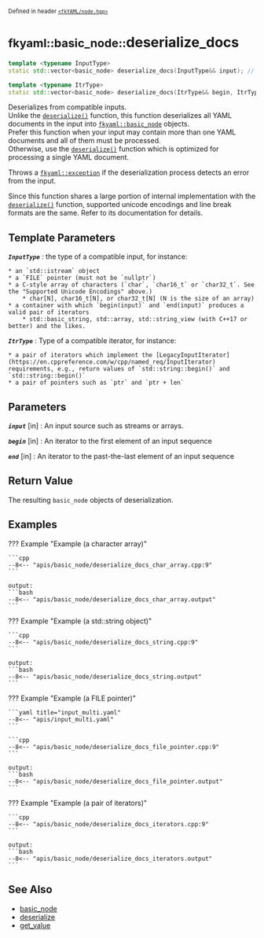 <small>Defined in header [`<fkYAML/node.hpp>`](https://github.com/fktn-k/fkYAML/blob/develop/include/fkYAML/node.hpp)</small>

# <small>fkyaml::basic_node::</small>deserialize_docs

```cpp
template <typename InputType>
static std::vector<basic_node> deserialize_docs(InputType&& input); // (1)

template <typename ItrType>
static std::vector<basic_node> deserialize_docs(ItrType&& begin, ItrType&& end); // (2)
```

Deserializes from compatible inputs.  
Unlike the [`deserialize()`](deserialize.md) function, this function deserializes all YAML documents in the input into [`fkyaml::basic_node`](index.md) objects.  
Prefer this function when your input may contain more than one YAML documents and all of them must be processed.  
Otherwise, use the [`deserialize()`](deserialize.md) function which is optimized for processing a single YAML document.  

Throws a [`fkyaml::exception`](../exception/index.md) if the deserialization process detects an error from the input.  

Since this function shares a large portion of internal implementation with the [`deserialize()`](deserialize.md) function, supported unicode encodings and line break formats are the same. Refer to its documentation for details.

## **Template Parameters**

***`InputType`***
:   the type of a compatible input, for instance:

    * an `std::istream` object
    * a `FILE` pointer (must not be `nullptr`)
    * a C-style array of characters (`char`, `char16_t` or `char32_t`. See the "Supported Unicode Encodings" above.)
        * char[N], char16_t[N], or char32_t[N] (N is the size of an array)
    * a container with which `begin(input)` and `end(input)` produces a valid pair of iterators
        * std::basic_string, std::array, std::string_view (with C++17 or better) and the likes.

***`ItrType`***
:   Type of a compatible iterator, for instance:

    * a pair of iterators which implement the [LegacyInputIterator](https://en.cppreference.com/w/cpp/named_req/InputIterator) requirements, e.g., return values of `std::string::begin()` and `std::string::begin()`
    * a pair of pointers such as `ptr` and `ptr + len`

## **Parameters**

***`input`*** [in]
:   An input source such as streams or arrays.

***`begin`*** [in]
:   An iterator to the first element of an input sequence

***`end`*** [in]
:   An iterator to the past-the-last element of an input sequence

## **Return Value**

The resulting `basic_node` objects of deserialization.

## **Examples**

??? Example "Example (a character array)"

    ```cpp
    --8<-- "apis/basic_node/deserialize_docs_char_array.cpp:9"
    ```

    output:
    ```bash
    --8<-- "apis/basic_node/deserialize_docs_char_array.output"
    ```

??? Example "Example (a std::string object)"

    ```cpp
    --8<-- "apis/basic_node/deserialize_docs_string.cpp:9"
    ```

    output:
    ```bash
    --8<-- "apis/basic_node/deserialize_docs_string.output"
    ```

??? Example "Example (a FILE pointer)"

    ```yaml title="input_multi.yaml"
    --8<-- "apis/input_multi.yaml"
    ```

    ```cpp
    --8<-- "apis/basic_node/deserialize_docs_file_pointer.cpp:9"
    ```

    output:
    ```bash
    --8<-- "apis/basic_node/deserialize_docs_file_pointer.output"
    ```

??? Example "Example (a pair of iterators)"

    ```cpp
    --8<-- "apis/basic_node/deserialize_docs_iterators.cpp:9"
    ```

    output:
    ```bash
    --8<-- "apis/basic_node/deserialize_docs_iterators.output"
    ```

## **See Also**

* [basic_node](index.md)
* [deserialize](deserialize.md)
* [get_value](get_value.md)
